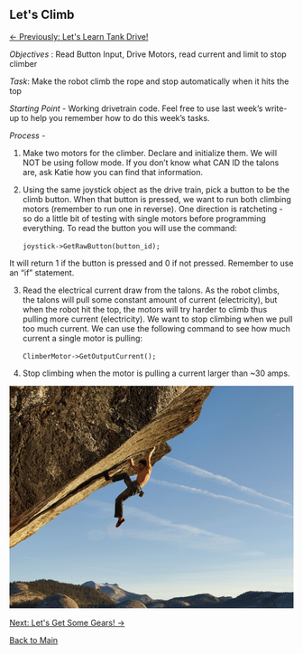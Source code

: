 ## Let's Climb
[<- Previously: Let's Learn Tank Drive!](LLTank.md)

*Objectives* : Read Button Input, Drive Motors, read current and limit to stop climber

*Task*: Make the robot climb the rope and stop automatically when it hits the top

*Starting Point* - Working drivetrain code. Feel free to use last week’s write-up to help you remember how to do this week’s tasks. 

*Process* - 
1. Make two motors for the climber. Declare and initialize them. We will NOT be using follow mode. If you don’t know what CAN ID the talons are, ask Katie how you can find that information.

2. Using the same joystick object as the drive train, pick a button to be the climb button. When that button is pressed, we want to run both climbing motors (remember to run one in reverse). One direction is ratcheting - so do a little bit of testing with single motors before programming everything. To read the button you will use the command:

	```` joystick->GetRawButton(button_id); ````
  
It will return 1 if the button is pressed and 0 if not pressed. Remember to use an “if” statement.

3. Read the electrical current draw from the talons. As the robot climbs, the talons will pull some constant amount of current (electricity), but when the robot hit the top, the motors will try harder to climb thus pulling more current (electricity). We want to stop climbing when we pull too much current. We can use the following command to see how much current a single motor is pulling:

	 ```` ClimberMotor->GetOutputCurrent(); ````
   
4. Stop climbing when the motor is pulling a current larger than ~30 amps. 


![Image](/Images/01dpapprec.jpg)

[Next: Let's Get Some Gears! ->](LLGears.md)

[Back to Main](../README.md)
